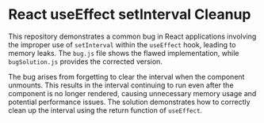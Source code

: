 # React useEffect setInterval Cleanup
This repository demonstrates a common bug in React applications involving the improper use of `setInterval` within the `useEffect` hook, leading to memory leaks.  The `bug.js` file shows the flawed implementation, while `bugSolution.js` provides the corrected version.

The bug arises from forgetting to clear the interval when the component unmounts.  This results in the interval continuing to run even after the component is no longer rendered, causing unnecessary memory usage and potential performance issues. The solution demonstrates how to correctly clean up the interval using the return function of `useEffect`. 